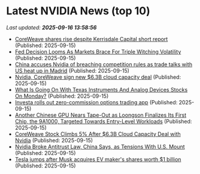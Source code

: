 # Latest NVIDIA News (top 10)
_Last updated: **2025-09-16 13:58:56**_

- [CoreWeave shares rise despite Kerrisdale Capital short report](https://finance.yahoo.com/news/coreweave-shares-rise-despite-kerrisdale-135700184.html) (Published: 2025-09-15)
- [Fed Decision Looms As Markets Brace For Triple Witching Volatility](https://www.forbes.com/sites/jjkinahan/2025/09/15/fed-decision-looms-as-markets-brace-for-triple-witching-volatility/) (Published: 2025-09-15)
- [China accuses Nvidia of breaching competition rules as trade talks with US heat up in Madrid](https://www.irishtimes.com/business/economy/2025/09/15/china-accuses-nvidia-of-breaching-competition-rules-as-trade-talks-with-us-heat-up-in-madrid/) (Published: 2025-09-15)
- [Nvidia, CoreWeave sign new $6.3B cloud capacity deal](https://biztoc.com/x/49506064d642397f) (Published: 2025-09-15)
- [What Is Going On With Texas Instruments And Analog Devices Stocks On Monday?](https://biztoc.com/x/1c88ef8f6eb0e5cc) (Published: 2025-09-15)
- [Investa rolls out zero-commission options trading app](https://www.finextra.com/pressarticle/107066/investa-rolls-out-zero-commission-options-trading-app) (Published: 2025-09-15)
- [Another Chinese GPU Nears Tape-Out as Loongson Finalizes Its First Chip, the 9A1000, Targeted Towards Entry-Level Workloads](https://wccftech.com/another-chinese-gpu-nears-tape-out-as-loongson-finalizes-its-first-chip-the-9a1000/) (Published: 2025-09-15)
- [CoreWeave Stock Climbs 5% After $6.3B Cloud Capacity Deal with Nvidia](https://www.coindesk.com/markets/2025/09/15/coreweave-stock-climbs-7-after-usd6-3b-cloud-capacity-deal-with-nvidia) (Published: 2025-09-15)
- [Nvidia Broke Antitrust Law, China Says, as Tensions With U.S. Mount](https://biztoc.com/x/5dc126ff79e1295c) (Published: 2025-09-15)
- [Tesla jumps after Musk acquires EV maker's shares worth $1 billion](https://biztoc.com/x/3b453e8ddf2bc52b) (Published: 2025-09-15)

